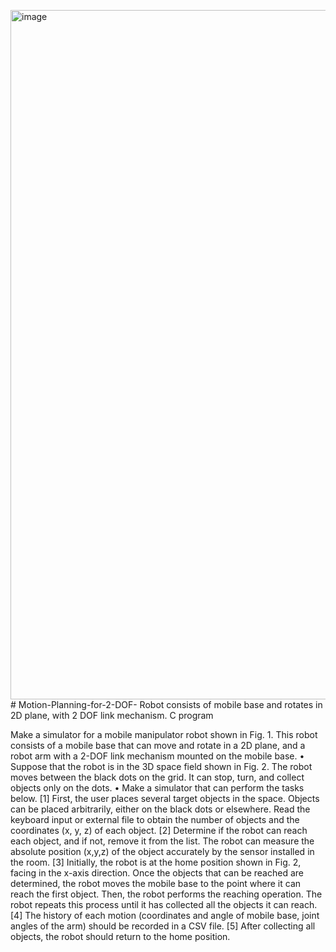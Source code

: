 <img width="1103" alt="image" src="https://github.com/PranavPonni/Motion-Planning-for-2-DOF-/assets/24287665/33a9346e-5709-42c5-a5d6-641e60bade44"># Motion-Planning-for-2-DOF-
Robot consists of mobile base and rotates in 2D plane, with 2 DOF link mechanism. C program

Make a simulator for a mobile manipulator robot shown in Fig. 1. This robot consists of a mobile base that can move and rotate in a 2D plane, and a robot arm with a 2-DOF link mechanism mounted on the mobile base.
• Suppose that the robot is in the 3D space field shown in Fig. 2. The robot moves between the black dots on the grid. It can stop, turn, and collect objects only on the dots.
• Make a simulator that can perform the tasks below.
[1] First, the user places several target objects in the space. Objects can be placed arbitrarily, either on the black dots or elsewhere. Read the keyboard input or external file to obtain the number of objects and the coordinates (x, y, z) of each object.
[2] Determine if the robot can reach each object, and if not, remove it from the list.
The robot can measure the absolute position (x,y,z) of the object accurately by the sensor installed in the room.
[3]
Initially, the robot is at the home position shown in Fig. 2, facing in the x-axis direction. Once the objects that can be reached are determined, the robot moves the mobile base to the point where it can reach the first object. Then, the robot performs the reaching operation. The robot repeats this process until it has collected all the objects it can reach.
[4]
The history of each motion (coordinates and angle of mobile base, joint angles of the arm) should be recorded in a CSV file.
[5] After collecting all objects, the robot should return to the home position.
